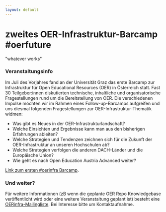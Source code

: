 ```yaml
---
layout: default
---
```

# zweites OER-Infrastruktur-Barcamp #oerfuture
"whatever works"


### Veranstaltungsinfo
Im Juli des Vorjahres fand an der Universität Graz das erste Barcamp zur Infrastruktur für Open Educational Resources (OER) in Österreich statt. Fast 30 Teilgeber:innen diskutierten technische, inhaltliche und organisatorische Fragestellungen rund um die Bereitstellung von OER. Die verschiedenen Impulse möchten wir im Rahmen eines Follow-up-Barcamps aufgreifen und uns diesmal folgenden Fragestellungen zur OER-Infrastruktur-Thematik widmen:

* Was gibt es Neues in der OER-Infrastrukturlandschaft?
* Welche Einsichten und Ergebnisse kann man aus den bisherigen Erfahrungen ableiten?
* Welche Strategien und Tendenzen zeichnen sich für die Zukunft der OER-Infrastruktur an unseren Hochschulen ab?
* Welche Strategien verfolgen die anderen DACH-Länder und die Europäische Union? 
* Wie geht es nach Open Education Austria Advanced weiter?

[Link zum ersten #oerinfra Barcamp](https://oerbase.github.io/Barcamp/).


### Und weiter? 
Für weitere Informationen (zB wenn die geplante OER Repo Knowledgebase veröffentlicht wird oder eine weitere Veranstaltung geplant ist) besteht eine [OERinfra-Mailingliste](mailto:oer@uibk.ac.at). Bei Interesse bitte um Kontaktaufnahme. 
